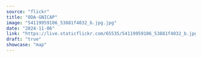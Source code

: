 ```yaml
---
source: "flickr"
title: "ODA-GNICAP"
image: "54119959106_53881f4032_b.jpg.jpg"
date: "2024-11-06"
link: "https://live.staticflickr.com/65535/54119959106_53881f4032_b.jpg"
draft: "true"
showcase: "map"
---
```

